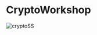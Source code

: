 # CryptoWorkshop
![cryptoSS](https://github.com/cugo15/CryptoWorkshop/assets/70814057/cc6a7cfb-5711-4fe4-8491-92f8354ea8c1)
